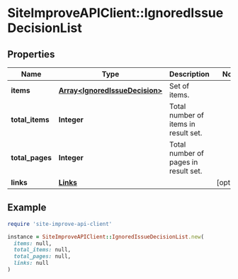 # SiteImproveAPIClient::IgnoredIssueDecisionList

## Properties

| Name | Type | Description | Notes |
| ---- | ---- | ----------- | ----- |
| **items** | [**Array&lt;IgnoredIssueDecision&gt;**](IgnoredIssueDecision.md) | Set of items. |  |
| **total_items** | **Integer** | Total number of items in result set. |  |
| **total_pages** | **Integer** | Total number of pages in result set. |  |
| **links** | [**Links**](Links.md) |  | [optional] |

## Example

```ruby
require 'site-improve-api-client'

instance = SiteImproveAPIClient::IgnoredIssueDecisionList.new(
  items: null,
  total_items: null,
  total_pages: null,
  links: null
)
```

